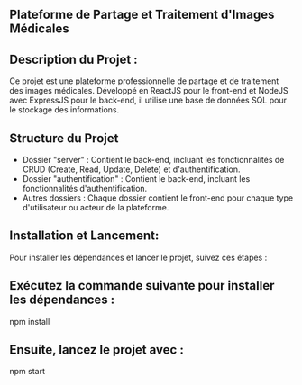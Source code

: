 ## Plateforme de Partage et Traitement d'Images Médicales

## Description du Projet :
Ce projet est une plateforme professionnelle de partage et de traitement des images médicales. Développé en ReactJS pour le front-end et NodeJS avec ExpressJS pour le back-end, il utilise une base de données SQL pour le stockage des informations.

## Structure du Projet
- Dossier "server" : Contient le back-end, incluant les fonctionnalités de CRUD (Create, Read, Update, Delete) et d'authentification.
- Dossier "authentification" : Contient le back-end, incluant les fonctionnalités d'authentification.
- Autres dossiers : Chaque dossier contient le front-end pour chaque type d'utilisateur ou acteur de la plateforme.

## Installation et Lancement:
Pour installer les dépendances et lancer le projet, suivez ces étapes :

## Exécutez la commande suivante pour installer les dépendances :
npm install

## Ensuite, lancez le projet avec :
npm start
